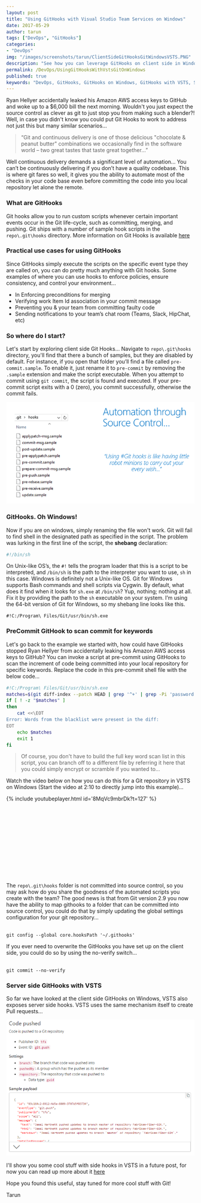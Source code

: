 ```yaml
---
layout: post
title: "Using GitHooks with Visual Studio Team Services on Windows"
date: 2017-05-29
author: tarun
tags: ["DevOps", "GitHooks"]
categories:
- "DevOps"
img: "/images/screenshots/tarun/ClientSideGitHooksGitWindowsVSTS.PNG"
description: "See how you can leverage GitHooks on client side in Windows for a repository backed up VSTS to automate quality inspection in your commits among other use cases you could apply GitHooks to in your DevOps solution... "
permalink: /DevOps/UsingGitHooksWithVstsGitOnWindows
published: true
keywords: "DevOps, GitHooks, GitHooks on Windows, GitHooks with VSTS, SourceControl, VersionControl, GitAutomation, GitHooks PowerShell, Git client side Hooks, CD with Git"
---
```

Ryan Hellyer accidentally leaked his Amazon AWS access keys to GitHub and woke up to a $6,000 bill the next morning. Wouldn't you just expect the source control as clever as git to just stop you from making such a blender?! Well, in case you didn't know you could put Git Hooks to work to address not just this but many similar scenarios...     
<!--more--> 

> “Git and continuous delivery is one of those delicious "chocolate & peanut butter" combinations we occasionally find in the software world – two great tastes that taste great together…” 

Well continuous delivery demands a significant level of automation… You can’t be continuously delivering if you don’t have a quality codebase. This is where git fares so well, it gives you the ability to automate most of the checks in your code base even before committing the code into you local repository let alone the remote. 

### What are GitHooks 
Git hooks allow you to run custom scripts whenever certain important events occur in the Git life-cycle, such as committing, merging, and pushing. Git ships with a number of sample hook scripts in the `repo\.git\hooks` directory. More information on Git Hooks is available [here](https://git-scm.com/book/gr/v2/Customizing-Git-Git-Hooks) 

### Practical use cases for using GitHooks 
Since GitHooks simply execute the scripts on the specific event type they are called on, you can do pretty much anything with Git hooks. Some examples of where you can use hooks to enforce policies, ensure consistency, and control your environment... 
- In Enforcing preconditions for merging 
- Verifying work Item Id association in your commit message
- Preventing you & your team from committing faulty code 
- Sending notifications to your team’s chat room (Teams, Slack, HipChat, etc)

### So where do I start?
Let's start by exploring client side Git Hooks... Navigate to `repo\.git\hooks` directory, you'll find that there a bunch of samples, but they are disabled by default. For instance, if you open that folder you’ll find a file called `pre-commit.sample`. To enable it, just rename it to `pre-commit` by removing the `.sample` extension and make the script executable. When you attempt to commit using `git commit`, the script is found and executed. If your pre-commit script exits with a 0 (zero), you commit successfully, otherwise the commit fails. 

![Client side GitHooks](/images/screenshots/tarun/GitHooksOnWindowsVSTS.PNG)

### GitHooks. Oh Windows!
Now if you are on windows, simply renaming the file won't work. Git will fail to find shell in the designated path as specified in the script. The problem was lurking in the first line of the script, the __shebang__ declaration:

``` sh
#!/bin/sh
```

On Unix-like OS’s, the `#!` tells the program loader that this is a script to be interpreted, and `/bin/sh` is the path to the interpreter you want to use, `sh` in this case. Windows is definitely not a Unix-like OS. Git for Windows supports Bash commands and shell scripts via Cygwin. By default, what does it find when it looks for `sh.exe` at `/bin/sh`? Yup, nothing; nothing at all. Fix it by providing the path to the `sh` executable on your system. I’m using the 64-bit version of Git for Windows, so my shebang line looks like this.

``` shell
#!C:/Program\ Files/Git/usr/bin/sh.exe
```

### PreCommit GitHook to scan commit for keywords 
Let's go back to the example we started with, how could have GitHooks stopped Ryan Hellyer from accidentally leaking his Amazon AWS access keys to GitHub? You can invoke a script at pre-commit using GitHooks to scan the increment of code being committed into your local repository for specific keywords. Replace the code in this pre-commit shell file with the below code... 

``` sh
#!C:/Program\ Files/Git/usr/bin/sh.exe
matches=$(git diff-index --patch HEAD | grep '^+' | grep -Pi 'password|keyword2|keyword3')
if [ ! -z "$matches" ]
then
    cat <<\EOT
Error: Words from the blacklist were present in the diff:
EOT
    echo $matches
    exit 1  
fi
```

> Of course, you don't have to build the full key word scan list in this script, you can branch off to a different file by referring it here that you could simply encrypt or scramble if you wanted to...

Watch the video below on how you can do this for a Git repository in VSTS on Windows (Start the video at 2:10 to directly jump into this example)... 


{% include youtubeplayer.html id='8MqVc9mbrDk?t=127' %}

``` PowerShell













```

The `repo\.git\hooks` folder is not committed into source control, so you may ask how do you share the goodness of the automated scripts you create with the team? The good news is that from Git version 2.9 you now have the ability to map githooks to a folder that can be committed into source control, you could do that by simply updating the global settings configuration for your git repository... 

``` shell

git config --global core.hooksPath '~/.githooks'

```

If you ever need to overwrite the GitHooks you have set up on the client side, you could do so by using the no-verify switch...

``` shell

git commit --no-verify 

```

### Server side GitHooks with VSTS 
So far we have looked at the client side GitHooks on Windows, VSTS also exposes server side hooks. VSTS uses the same mechanism itself to create Pull requests... 

![Server side GitHooks in VSTS](/images/screenshots/tarun/GitHooksVSTSServerSide.PNG)


I'll show you some cool stuff with side hooks in VSTS in a future post, for now you can read up more about it [here](https://www.visualstudio.com/en-us/docs/integrate/get-started/service-hooks/events#tfvc.checkin)

Hope you found this useful, stay tuned for more cool stuff with Git!

Tarun   